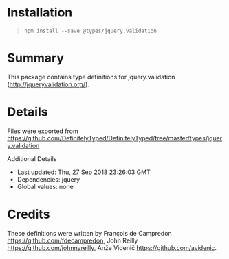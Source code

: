 # Installation
> `npm install --save @types/jquery.validation`

# Summary
This package contains type definitions for jquery.validation (http://jqueryvalidation.org/).

# Details
Files were exported from https://github.com/DefinitelyTyped/DefinitelyTyped/tree/master/types/jquery.validation

Additional Details
 * Last updated: Thu, 27 Sep 2018 23:26:03 GMT
 * Dependencies: jquery
 * Global values: none

# Credits
These definitions were written by François de Campredon <https://github.com/fdecampredon>, John Reilly <https://github.com/johnnyreilly>, Anže Videnič <https://github.com/avidenic>.
